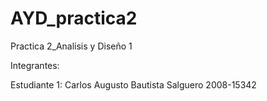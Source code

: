 # AYD_practica2

Practica 2_Analisis y Diseño 1

Integrantes:

Estudiante 1:	Carlos Augusto Bautista Salguero 2008-15342
